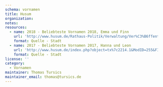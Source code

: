 ```yaml
---
schema: vornamen
title: Husum
organization: 
notes: 
resources:
  - name: 2018 - Beliebteste Vornamen 2018, Emma und Finn
    url: 'http://www.husum.de/Rathaus-Politik/Verwaltung/Ver%C3%B6ffentlichungen/Beliebteste-Vornamen-2018-Emma-und-Finn.php?object=tx,2214.1.1&ModID=7&FID=2214.2222.1&NavID=2214.45&La=1'
    format: Quelle - Stadt
  - name: 2017 - Beliebteste Vornamen 2017, Hanna und Leon
    url: 'http://www.husum.de/index.php?object=tx%7c2214.1&ModID=255&FID=2214.1917.1'
    format: Quelle - Stadt
license: ''
category:
  - Vornamen
maintainer: Thomas Tursics
maintainer_email: thomas@tursics.de
---
```

